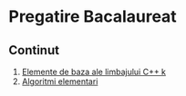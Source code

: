 # Pregatire Bacalaureat

## Continut
1. [Elemente de baza ale limbajului C++ k](/Sesiunea-1/sesiunea1.md)
2. [Algoritmi elementari](/Sesiunea-2/sesiunea2.md)